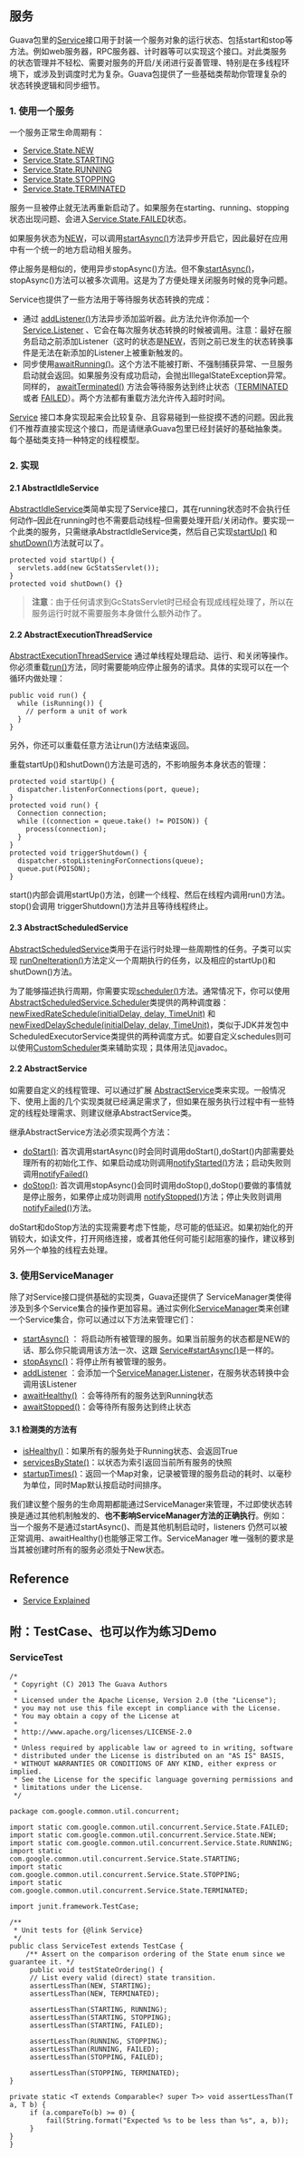 ## 服务
Guava包里的[Service](http://google.github.io/guava/releases/snapshot/api/docs/com/google/common/util/concurrent/Service.html)接口用于封装一个服务对象的运行状态、包括start和stop等方法。例如web服务器，RPC服务器、计时器等可以实现这个接口。对此类服务的状态管理并不轻松、需要对服务的开启/关闭进行妥善管理、特别是在多线程环境下，或涉及到调度时尤为复杂。Guava包提供了一些基础类帮助你管理复杂的状态转换逻辑和同步细节。
### 1. 使用一个服务
一个服务正常生命周期有：
- [Service.State.NEW](http://google.github.io/guava/releases/snapshot/api/docs/com/google/common/util/concurrent/Service.State.html#NEW)
- [Service.State.STARTING](http://google.github.io/guava/releases/snapshot/api/docs/com/google/common/util/concurrent/Service.State.html#STARTING)
- [Service.State.RUNNING](http://google.github.io/guava/releases/snapshot/api/docs/com/google/common/util/concurrent/Service.State.html#RUNNING)
- [Service.State.STOPPING](http://google.github.io/guava/releases/snapshot/api/docs/com/google/common/util/concurrent/Service.State.html#STOPPING)
- [Service.State.TERMINATED](http://google.github.io/guava/releases/snapshot/api/docs/com/google/common/util/concurrent/Service.State.html#TERMINATED)

服务一旦被停止就无法再重新启动了。如果服务在starting、running、stopping状态出现问题、会进入[Service.State.FAILED](http://google.github.io/guava/releases/snapshot/api/docs/com/google/common/util/concurrent/Service.State.html#FAILED)状态。

如果服务状态为[NEW](http://google.github.io/guava/releases/snapshot/api/docs/com/google/common/util/concurrent/Service.State.html#NEW)，可以调用[startAsync()](http://google.github.io/guava/releases/snapshot/api/docs/com/google/common/util/concurrent/Service.html#startAsync--)方法异步开启它，因此最好在应用中有一个统一的地方启动相关服务。

停止服务是相似的，使用异步stopAsync()方法。但不象[startAsync()](http://google.github.io/guava/releases/snapshot/api/docs/com/google/common/util/concurrent/Service.html#startAsync--)，stopAsync()方法可以被多次调用。这是为了方便处理关闭服务时候的竞争问题。

Service也提供了一些方法用于等待服务状态转换的完成：
- 通过 [addListener()](http://google.github.io/guava/releases/snapshot/api/docs/com/google/common/util/concurrent/Service.html#addListener--)方法异步添加监听器。此方法允许你添加一个 [Service.Listener](http://google.github.io/guava/releases/snapshot/api/docs/com/google/common/util/concurrent/Service.Listener.html) 、它会在每次服务状态转换的时候被调用。注意：最好在服务启动之前添加Listener（这时的状态是[NEW](http://google.github.io/guava/releases/snapshot/api/docs/com/google/common/util/concurrent/Service.State.html#NEW)，否则之前已发生的状态转换事件是无法在新添加的Listener上被重新触发的。
- 同步使用[awaitRunning()](http://google.github.io/guava/releases/snapshot/api/docs/com/google/common/util/concurrent/Service.html#awaitRunning--)。这个方法不能被打断、不强制捕获异常、一旦服务启动就会返回。如果服务没有成功启动，会抛出IllegalStateException异常。同样的， [awaitTerminated()](http://google.github.io/guava/releases/snapshot/api/docs/com/google/common/util/concurrent/Service.html#awaitTerminated--) 方法会等待服务达到终止状态（[TERMINATED](http://google.github.io/guava/releases/snapshot/api/docs/com/google/common/util/concurrent/Service.State.html#TERMINATED) 或者 [FAILED](http://google.github.io/guava/releases/snapshot/api/docs/com/google/common/util/concurrent/Service.State.html#FAILED)）。两个方法都有重载方法允许传入超时时间。

[Service](http://google.github.io/guava/releases/snapshot/api/docs/com/google/common/util/concurrent/Service.html) 接口本身实现起来会比较复杂、且容易碰到一些捉摸不透的问题。因此我们不推荐直接实现这个接口，而是请继承Guava包里已经封装好的基础抽象类。每个基础类支持一种特定的线程模型。
### 2. 实现
#### 2.1 AbstractIdleService
[AbstractIdleService](http://google.github.io/guava/releases/snapshot/api/docs/com/google/common/util/concurrent/AbstractIdleService.html)类简单实现了Service接口，其在running状态时不会执行任何动作–因此在running时也不需要启动线程–但需要处理开启/关闭动作。要实现一个此类的服务，只需继承AbstractIdleService类，然后自己实现[startUp()](http://google.github.io/guava/releases/snapshot/api/docs/com/google/common/util/concurrent/AbstractIdleService.html#startUp--) 和[shutDown()](http://google.github.io/guava/releases/snapshot/api/docs/com/google/common/util/concurrent/AbstractIdleService.html#shutDown--)方法就可以了。
```
protected void startUp() {
  servlets.add(new GcStatsServlet());
}
protected void shutDown() {}
```
> **注意**：由于任何请求到GcStatsServlet时已经会有现成线程处理了，所以在服务运行时就不需要服务本身做什么额外动作了。
#### 2.2 AbstractExecutionThreadService
[AbstractExecutionThreadService](http://google.github.io/guava/releases/snapshot/api/docs/com/google/common/util/concurrent/AbstractExecutionThreadService.html) 通过单线程处理启动、运行、和关闭等操作。你必须重载[run()](http://google.github.io/guava/releases/snapshot/api/docs/com/google/common/util/concurrent/AbstractExecutionThreadService.html#run--)方法，同时需要能响应停止服务的请求。具体的实现可以在一个循环内做处理：
```
public void run() {
  while (isRunning()) {
    // perform a unit of work
  }
}
```
另外，你还可以重载任意方法让run()方法结束返回。

重载startUp()和shutDown()方法是可选的，不影响服务本身状态的管理：
```
protected void startUp() {
  dispatcher.listenForConnections(port, queue);
}
protected void run() {
  Connection connection;
  while ((connection = queue.take() != POISON)) {
    process(connection);
  }
}
protected void triggerShutdown() {
  dispatcher.stopListeningForConnections(queue);
  queue.put(POISON);
}
```
start()内部会调用startUp()方法，创建一个线程、然后在线程内调用run()方法。stop()会调用 triggerShutdown()方法并且等待线程终止。
#### 2.3 AbstractScheduledService
[AbstractScheduledService](http://google.github.io/guava/releases/snapshot/api/docs/com/google/common/util/concurrent/AbstractScheduledService.html)类用于在运行时处理一些周期性的任务。子类可以实现 [runOneIteration()](http://google.github.io/guava/releases/snapshot/api/docs/com/google/common/util/concurrent/AbstractScheduledService.html#runOneIteration--)方法定义一个周期执行的任务，以及相应的startUp()和shutDown()方法。

为了能够描述执行周期，你需要实现[scheduler()](http://google.github.io/guava/releases/snapshot/api/docs/com/google/common/util/concurrent/AbstractScheduledService.html#scheduler--)方法。通常情况下，你可以使用[AbstractScheduledService.Scheduler](http://google.github.io/guava/releases/snapshot/api/docs/com/google/common/util/concurrent/AbstractScheduledService.Scheduler.html)类提供的两种调度器：[newFixedRateSchedule(initialDelay, delay, TimeUnit)](http://google.github.io/guava/releases/snapshot/api/docs/com/google/common/util/concurrent/AbstractScheduledService.Scheduler.html#newFixedRateSchedule-long-long-java.util.concurrent.TimeUnit-)  和[newFixedDelaySchedule(initialDelay, delay, TimeUnit)](http://google.github.io/guava/releases/snapshot/api/docs/com/google/common/util/concurrent/AbstractScheduledService.Scheduler.html#newFixedDelaySchedule-long-long-java.util.concurrent.TimeUnit-)，类似于JDK并发包中ScheduledExecutorService类提供的两种调度方式。如要自定义schedules则可以使用[CustomScheduler](http://google.github.io/guava/releases/snapshot/api/docs/com/google/common/util/concurrent/AbstractScheduledService.CustomScheduler.html)类来辅助实现；具体用法见javadoc。
#### 2.2 AbstractService
如需要自定义的线程管理、可以通过扩展 [AbstractService](http://google.github.io/guava/releases/snapshot/api/docs/com/google/common/util/concurrent/AbstractService.html)类来实现。一般情况下、使用上面的几个实现类就已经满足需求了，但如果在服务执行过程中有一些特定的线程处理需求、则建议继承AbstractService类。

继承AbstractService方法必须实现两个方法：
- [doStart()](http://google.github.io/guava/releases/snapshot/api/docs/com/google/common/util/concurrent/AbstractService.html#doStart--):  首次调用startAsync()时会同时调用doStart(),doStart()内部需要处理所有的初始化工作、如果启动成功则调用[notifyStarted()](http://google.github.io/guava/releases/snapshot/api/docs/com/google/common/util/concurrent/AbstractService.html#notifyStarted--)方法；启动失败则调用[notifyFailed()](http://google.github.io/guava/releases/snapshot/api/docs/com/google/common/util/concurrent/AbstractService.html#notifyFailed-java.lang.Throwable-)
- [doStop()](http://google.github.io/guava/releases/snapshot/api/docs/com/google/common/util/concurrent/AbstractService.html#doStop--):  首次调用stopAsync()会同时调用doStop(),doStop()要做的事情就是停止服务，如果停止成功则调用 [notifyStopped()](http://google.github.io/guava/releases/snapshot/api/docs/com/google/common/util/concurrent/AbstractService.html#notifyStopped--)方法；停止失败则调用 [notifyFailed()](http://google.github.io/guava/releases/snapshot/api/docs/com/google/common/util/concurrent/AbstractService.html#notifyFailed-java.lang.Throwable-)方法。

doStart和doStop方法的实现需要考虑下性能，尽可能的低延迟。如果初始化的开销较大，如读文件，打开网络连接，或者其他任何可能引起阻塞的操作，建议移到另外一个单独的线程去处理。
### 3. 使用ServiceManager
除了对Service接口提供基础的实现类，Guava还提供了 ServiceManager类使得涉及到多个Service集合的操作更加容易。通过实例化[ServiceManager](http://google.github.io/guava/releases/snapshot/api/docs/com/google/common/util/concurrent/ServiceManager.html)类来创建一个Service集合，你可以通过以下方法来管理它们：
- [startAsync()](http://google.github.io/guava/releases/snapshot/api/docs/com/google/common/util/concurrent/ServiceManager.html#startAsync--) ： 将启动所有被管理的服务。如果当前服务的状态都是NEW的话、那么你只能调用该方法一次、这跟 [Service#startAsync()](http://google.github.io/guava/releases/snapshot/api/docs/com/google/common/util/concurrent/Service.html#startAsync--)是一样的。
- [stopAsync()](http://google.github.io/guava/releases/snapshot/api/docs/com/google/common/util/concurrent/ServiceManager.html#stopAsync--)：将停止所有被管理的服务。
- [addListener](http://google.github.io/guava/releases/snapshot/api/docs/com/google/common/util/concurrent/ServiceManager.html#addListener-com.google.common.util.concurrent.ServiceManager.Listener-java.util.concurrent.Executor-) ：会添加一个[ServiceManager.Listener](http://google.github.io/guava/releases/snapshot/api/docs/com/google/common/util/concurrent/ServiceManager.Listener.html)，在服务状态转换中会调用该Listener
- [awaitHealthy()](http://google.github.io/guava/releases/snapshot/api/docs/com/google/common/util/concurrent/ServiceManager.html#awaitHealthy--) ：会等待所有的服务达到Running状态
- [awaitStopped()](http://google.github.io/guava/releases/snapshot/api/docs/com/google/common/util/concurrent/ServiceManager.html#awaitStopped--)：会等待所有服务达到终止状态
#### 3.1 检测类的方法有
- [isHealthy()](http://google.github.io/guava/releases/snapshot/api/docs/com/google/common/util/concurrent/ServiceManager.html#isHealthy--)：如果所有的服务处于Running状态、会返回True
- [servicesByState()](http://google.github.io/guava/releases/snapshot/api/docs/com/google/common/util/concurrent/ServiceManager.html#servicesByState--)：以状态为索引返回当前所有服务的快照
- [startupTimes()](http://google.github.io/guava/releases/snapshot/api/docs/com/google/common/util/concurrent/ServiceManager.html#startupTimes--)：返回一个Map对象，记录被管理的服务启动的耗时、以毫秒为单位，同时Map默认按启动时间排序。

我们建议整个服务的生命周期都能通过ServiceManager来管理，不过即使状态转换是通过其他机制触发的、**也不影响ServiceManager方法的正确执行**。例如：当一个服务不是通过startAsync()、而是其他机制启动时，listeners 仍然可以被正常调用、awaitHealthy()也能够正常工作。ServiceManager 唯一强制的要求是当其被创建时所有的服务必须处于New状态。

## Reference
- [Service Explained](https://github.com/google/guava/wiki/ServiceExplained)

## 附：TestCase、也可以作为练习Demo
### ServiceTest
```
/*
 * Copyright (C) 2013 The Guava Authors
 *
 * Licensed under the Apache License, Version 2.0 (the "License");
 * you may not use this file except in compliance with the License.
 * You may obtain a copy of the License at
 *
 * http://www.apache.org/licenses/LICENSE-2.0
 *
 * Unless required by applicable law or agreed to in writing, software
 * distributed under the License is distributed on an "AS IS" BASIS,
 * WITHOUT WARRANTIES OR CONDITIONS OF ANY KIND, either express or implied.
 * See the License for the specific language governing permissions and
 * limitations under the License.
 */
 
package com.google.common.util.concurrent;

import static com.google.common.util.concurrent.Service.State.FAILED;
import static com.google.common.util.concurrent.Service.State.NEW;
import static com.google.common.util.concurrent.Service.State.RUNNING;
import static com.google.common.util.concurrent.Service.State.STARTING;
import static com.google.common.util.concurrent.Service.State.STOPPING;
import static com.google.common.util.concurrent.Service.State.TERMINATED;
 
import junit.framework.TestCase;

/**
 * Unit tests for {@link Service}
 */
public class ServiceTest extends TestCase {
    /** Assert on the comparison ordering of the State enum since we guarantee it. */
     public void testStateOrdering() {
     // List every valid (direct) state transition.
     assertLessThan(NEW, STARTING);
     assertLessThan(NEW, TERMINATED);

     assertLessThan(STARTING, RUNNING);
     assertLessThan(STARTING, STOPPING);
     assertLessThan(STARTING, FAILED);
 
     assertLessThan(RUNNING, STOPPING);
     assertLessThan(RUNNING, FAILED);
     assertLessThan(STOPPING, FAILED);

     assertLessThan(STOPPING, TERMINATED);
}

private static <T extends Comparable<? super T>> void assertLessThan(T a, T b) {
     if (a.compareTo(b) >= 0) {
         fail(String.format("Expected %s to be less than %s", a, b));
     }
}
}
```